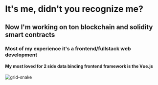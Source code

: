 # It's me, didn't you recognize me?

## Now I'm working on ton blockchain and solidity smart contracts

### Most of my experience it's a frontend/fullstack web development

#### My most loved for 2 side data binding frontend framework is the Vue.js

![grid-snake](https://github.com/adminoid/adminoid/assets/548475/a9200d7c-c96b-4122-9dd8-249c4fd55e3e)
